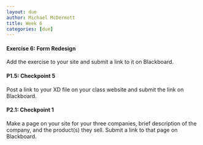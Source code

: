 ```yaml
---
layout: due
author: Michael McDermott
title: Week 6
categories: [due]
---
```

#### Exercise 6: Form Redesign
Add the exercise to your site and submit a link to it on Blackboard.

#### P1.5: Checkpoint 5
Post a link to your XD file on your class website and submit the link on Blackboard.

#### P2.1: Checkpoint 1
Make a page on your site for your three companies, brief description of the company, and the product(s) they sell. Submit a link to that page on Blackboard.
